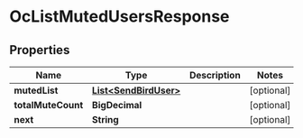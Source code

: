 

# OcListMutedUsersResponse


## Properties

| Name | Type | Description | Notes |
|------------ | ------------- | ------------- | -------------|
|**mutedList** | [**List&lt;SendBirdUser&gt;**](SendBirdUser.md) |  |  [optional] |
|**totalMuteCount** | **BigDecimal** |  |  [optional] |
|**next** | **String** |  |  [optional] |



